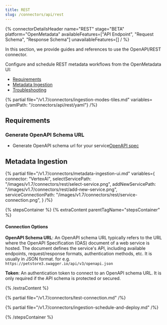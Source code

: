 ```yaml
---
title: REST
slug: /connectors/api/rest
---
```


{% connectorDetailsHeader
name="REST"
stage="BETA"
platform="OpenMetadata"
availableFeatures=["API Endpoint", "Request Schema", "Response Schema"]
unavailableFeatures=[]
/ %}

In this section, we provide guides and references to use the OpenAPI/REST connector.

Configure and schedule REST metadata workflows from the OpenMetadata UI:

- [Requirements](#requirements)
- [Metadata Ingestion](#metadata-ingestion)
- [Troubleshooting](/connectors/api/rest/troubleshooting)

{% partial file="/v1.7/connectors/ingestion-modes-tiles.md" variables={yamlPath: "/connectors/api/rest/yaml"} /%}

## Requirements

### Generate OpenAPI Schema URL

- Generate OpenAPI schema url for your service[OpenAPI spec](https://swagger.io/specification/#openapi-document)


## Metadata Ingestion

{% partial 
  file="/v1.7/connectors/metadata-ingestion-ui.md" 
  variables={
    connector: "VertexAI", 
    selectServicePath: "/images/v1.7/connectors/rest/select-service.png",
    addNewServicePath: "/images/v1.7/connectors/rest/add-new-service.png",
    serviceConnectionPath: "/images/v1.7/connectors/rest/service-connection.png",
} 
/%}

{% stepsContainer %}
{% extraContent parentTagName="stepsContainer" %}

#### Connection Options

**OpenAPI Schema URL**: 
An OpenAPI schema URL typically refers to the URL where the OpenAPI Specification (OAS) document of a web service is hosted. The document defines the service's API, including available endpoints, request/response formats, authentication methods, etc. It is usually in JSON format. for e.g. `https://petstore3.swagger.io/api/v3/openapi.json`

**Token**: An authentication token to connect to an OpenAPI schema URL. It is only required if the API schema is protected or secured.


{% /extraContent %}

{% partial file="/v1.7/connectors/test-connection.md" /%}


{% partial file="/v1.7/connectors/ingestion-schedule-and-deploy.md" /%}

{% /stepsContainer %}
